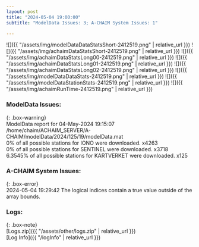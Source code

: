 ```yaml
---
layout: post
title: "2024-05-04 19:00:00"
subtitle: "ModelData Issues: 3; A-CHAIM System Issues: 1"

---
```


![]({{ "/assets/img/modelDataDataStatsShort-2412519.png" | relative_url }})
![]({{ "/assets/img/achaimDataStatsShort-2412519.png" | relative_url }})
![]({{ "/assets/img/achaimDataStatsLong00-2412519.png" | relative_url }})
![]({{ "/assets/img/achaimDataStatsLong01-2412519.png" | relative_url }})
![]({{ "/assets/img/achaimDataStatsLong02-2412519.png" | relative_url }})
![]({{ "/assets/img/modelDataDataStats-2412519.png" | relative_url }})
![]({{ "/assets/img/modelDataStationStats-2412519.png" | relative_url }})
![]({{ "/assets/img/achaimRunTime-2412519.png" | relative_url }})


### ModelData Issues:  
  
{: .box-warning}  
 ModelData report for 04-May-2024 19:15:07   
 /home/chaim/ACHAIM_SERVER/A-CHAIM/modelData/2024/125/19/modelData.mat   
 0% of all possible stations for IONO were downloaded. x4263   
 0% of all possible stations for SENTINEL were downloaded. x3718   
 6.3545% of all possible stations for KARTVERKET were downloaded. x125   
  
### A-CHAIM System Issues:  
  
{: .box-error}  
2024-05-04 19:29:42 The logical indices contain a true value outside of the array bounds.  

### Logs:  
  
{: .box-note}  
[Logs.zip]({{ "/assets/other/logs.zip" | relative_url }})  
[Log Info]({{ "/logInfo" | relative_url }})  
